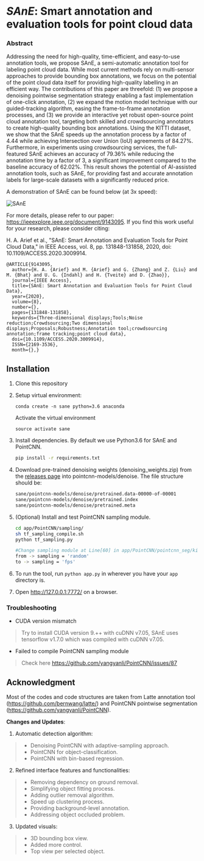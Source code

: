 

# _SAnE_: Smart annotation and evaluation tools for point cloud data

### Abstract
Addressing the need for high-quality, time-efficient, and easy-to-use annotation tools, we propose SAnE, a semi-automatic annotation tool for labeling point cloud data. While most current methods rely on multi-sensor approaches to provide bounding box annotations, we focus on the potential of the point cloud data itself for providing high-quality labelling in an efficient way. The contributions of this paper are threefold: (1) we propose a denoising pointwise segmentation strategy enabling a fast implementation of one-click annotation, (2) we expand the motion model technique with our guided-tracking algorithm, easing the frame-to-frame annotation processes, and (3) we provide an interactive yet robust open-source point cloud annotation tool, targeting both skilled and crowdsourcing annotators to create high-quality bounding box annotations. Using the KITTI dataset, we show that the SAnE speeds up the annotation process by a factor of 4.44 while achieving Intersection over Union (IoU) agreements of 84.27%. Furthermore, in experiments using crowdsourcing services, the full-featured SAnE achieves an accuracy of 79.36% while reducing the annotation time by a factor of 3, a significant improvement compared to the baseline accuracy of 62.02%. This result shows the potential of AI-assisted annotation tools, such as SAnE, for providing fast and accurate annotation labels for large-scale datasets with a significantly reduced price.

A demonstration of SAnE can be found below (at 3x speed):

![SAnE](https://github.com/hasanari/smart-annotation/blob/master/sane-point-cloud.gif)

For more details, please refer to our paper: https://ieeexplore.ieee.org/document/9143095. If you find this work useful for your research, please consider citing:

H. A. Arief et al., "SAnE: Smart Annotation and Evaluation Tools for Point Cloud Data," in IEEE Access, vol. 8, pp. 131848-131858, 2020, doi: 10.1109/ACCESS.2020.3009914.



``` 
@ARTICLE{9143095,
  author={H. A. {Arief} and M. {Arief} and G. {Zhang} and Z. {Liu} and M. {Bhat} and U. G. {Indahl} and H. {Tveite} and D. {Zhao}},
  journal={IEEE Access}, 
  title={SAnE: Smart Annotation and Evaluation Tools for Point Cloud Data}, 
  year={2020},
  volume={8},
  number={},
  pages={131848-131858},
  keywords={Three-dimensional displays;Tools;Noise reduction;Crowdsourcing;Two dimensional displays;Proposals;Robustness;Annotation tool;crowdsourcing annotation;frame tracking;point cloud data},
  doi={10.1109/ACCESS.2020.3009914},
  ISSN={2169-3536},
  month={},}
   ```
   
## Installation
1. Clone this repository
2. Setup virtual environment:
   ```Shell
   conda create -n sane python=3.6 anaconda
   ```
   Activate the virtual environment
   ```Shell
   source activate sane
   ```
3. Install dependencies. By default we use Python3.6 for SAnE and PointCNN.
   ```bash
   pip install -r requirements.txt
   ```

4. Download pre-trained denoising weights (denoising_weights.zip) from the [releases page](https://drive.google.com/open?id=1Uysbfz_4cdl9BQAYHBUBw7wCs_zZ6SNA) into pointcnn-models/denoise. The file structure should be:
	```bash
	sane/pointcnn-models/denoise/pretrained.data-00000-of-00001
	sane/pointcnn-models/denoise/pretrained.index
	sane/pointcnn-models/denoise/pretrained.meta
   ```
 4. (Optional) Install and test PointCNN sampling module.
	   ```bash
	   cd app/PointCNN/sampling/
	   sh tf_sampling_compile.sh
	   python tf_sampling.py
	   
	   #Change sampling module at Line[60] in app/PointCNN/pointcnn_seg/kitti3d_x8_2048_fps.py
	   from -> sampling = 'random' 
	   to -> sampling = 'fps' 
	   ```
6. To run the tool, run `python app.py` in wherever you have your `app` directory is.
8. Open http://127.0.0.1:7772/ on a browser.


### Troubleshooting

 - CUDA version mismatch

>   Try to install CUDA version 9.++ with cuDNN v7.05, SAnE uses tensorflow v1.7.0 which was compiled with cuDNN v7.05.

 - Failed to compile PointCNN sampling module

>  Check here https://github.com/yangyanli/PointCNN/issues/87

## Acknowledgment

Most of the codes and code structures are taken from Latte annotation tool (https://github.com/bernwang/latte/) and PointCNN pointwise segmentation (https://github.com/yangyanli/PointCNN).

**Changes and Updates**:
1. Automatic detection algorithm:
> - Denoising PointCNN with adaptive-sampling approach.
> - PointCNN for object-classification.
> - PointCNN with bin-based regression.

2. Refined interface features and functionalities:
> - Removing dependency on ground removal.
> - Simplifying object fitting process.
> - Adding outlier removal algorithm.
> - Speed up clustering process.
> - Providing background-level annotation.
> - Addressing object occluded problem.

3. Updated visuals:
> - 3D bounding box view.
> - Added more control.
> - Top view per selected object.
